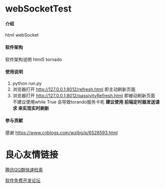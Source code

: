 # webSocketTest

#### 介绍
html webSocket

#### 软件架构
软件架构说明
html5 tornado

#### 使用说明

1. python run.py
2. 浏览器打开 http://127.0.0.1:8012/refresh.html
    即主动刷新页面
3. 浏览器打开 http://127.0.0.1:8012/passivityRefresh.html
    即被动刷新页面     
  不建议使用while True  会导致torando服务卡死 
    **建议使用 前端定时器发送请求 来实现实时刷新**
#### 参与贡献
感谢 https://www.cnblogs.com/wzjbg/p/6528593.html

 # 良心友情链接

[腾讯QQ群快速检索](http://u.720life.cn/s/8cf73f7c)

[软件免费开发论坛](http://u.720life.cn/s/bbb01dc0)